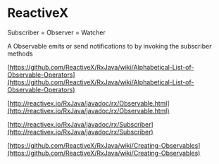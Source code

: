 # ReactiveX

Subscriber = Observer = Watcher

A Observable emits or send notifications to by invoking the subscriber methods

[https://github.com/ReactiveX/RxJava/wiki/Alphabetical-List-of-Observable-Operators](https://github.com/ReactiveX/RxJava/wiki/Alphabetical-List-of-Observable-Operators)

[http://reactivex.io/RxJava/javadoc/rx/Observable.html](http://reactivex.io/RxJava/javadoc/rx/Observable.html)

[http://reactivex.io/RxJava/javadoc/rx/Subscriber](http://reactivex.io/RxJava/javadoc/rx/Subscriber)

[https://github.com/ReactiveX/RxJava/wiki/Creating-Observables](https://github.com/ReactiveX/RxJava/wiki/Creating-Observables)